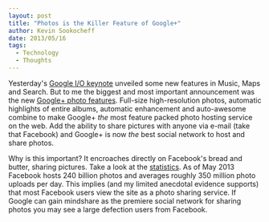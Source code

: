 ```yaml
---
layout: post
title: "Photos is the Killer Feature of Google+"
author: Kevin Sookocheff
date: 2013/05/16
tags:
  - Technology
  - Thoughts
---
```


Yesterday's [Google I/O keynote][1] unveiled some new features in Music, Maps and Search. But to me the biggest and most important announcement was the new [Google+ photo features][2]. Full-size high-resolution photos, automatic highlights of entire albums, automatic enhancement and auto-awesome combine to make Google+ *the* most feature packed photo hosting service on the web. Add the ability to share pictures with anyone via e-mail (take that Facebook) and Google+ is now *the* best social network to host and share photos. 

Why is this important? It encroaches directly on Facebook's bread and butter, sharing pictures. Take a look at the [statistics][3]. As of May 2013 Facebook hosts 240 billion photos and averages roughly 350 million photo uploads per day. This implies (and my limited anecdotal evidence supports) that most Facebook users view the site as a photo sharing service. If Google can gain mindshare as the premiere social network for sharing photos you may see a large defection users from Facebook. 

[1]: http://www.youtube.com/watch?feature=player_embedded&v=9pmPa_KxsAM
[2]: http://thenextweb.com/google/2013/05/15/googles-new-google-photo-features-15gb-full-size-storage-auto-highlight-auto-enhance-more/
[3]: http://expandedramblings.com/index.php/by-the-numbers-17-amazing-facebook-stats/

